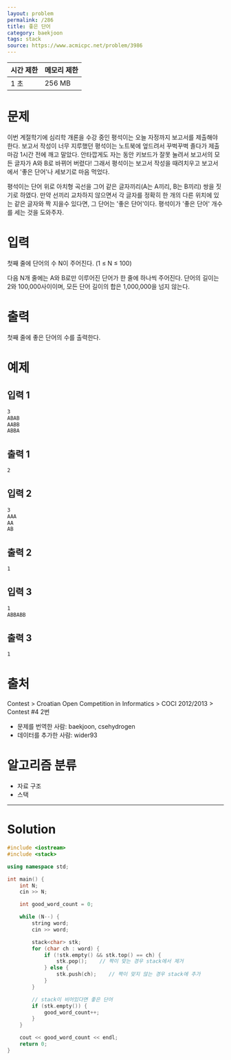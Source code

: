 ```yaml
---
layout: problem
permalink: /286
title: 좋은 단어
category: baekjoon
tags: stack
source: https://www.acmicpc.net/problem/3986
---
```


| 시간 제한 | 메모리 제한 |
| --- | --- |
| 1 초 | 256 MB |

# 문제

이번 계절학기에 심리학 개론을 수강 중인 평석이는 오늘 자정까지 보고서를 제출해야 한다. 보고서 작성이 너무 지루했던 평석이는 노트북에 엎드려서 꾸벅꾸벅 졸다가 제출 마감 1시간 전에 깨고 말았다. 안타깝게도 자는 동안 키보드가 잘못 눌려서 보고서의 모든 글자가 A와 B로 바뀌어 버렸다! 그래서 평석이는 보고서 작성을 때려치우고 보고서에서 '좋은 단어'나 세보기로 마음 먹었다.

평석이는 단어 위로 아치형 곡선을 그어 같은 글자끼리(A는 A끼리, B는 B끼리) 쌍을 짓기로 하였다. 만약 선끼리 교차하지 않으면서 각 글자를 정확히 한 개의 다른 위치에 있는 같은 글자와 짝 지을수 있다면, 그 단어는 '좋은 단어'이다. 평석이가 '좋은 단어' 개수를 세는 것을 도와주자.

# 입력

첫째 줄에 단어의 수 N이 주어진다. (1 ≤ N ≤ 100)

다음 N개 줄에는 A와 B로만 이루어진 단어가 한 줄에 하나씩 주어진다. 단어의 길이는 2와 100,000사이이며, 모든 단어 길이의 합은 1,000,000을 넘지 않는다.

# 출력

첫째 줄에 좋은 단어의 수를 출력한다.

# 예제

## 입력 1

```txt
3
ABAB
AABB
ABBA
```

## 출력 1

```txt
2
```

## 입력 2

```txt
3
AAA
AA
AB
```

## 출력 2

```txt
1
```

## 입력 3

```txt
1
ABBABB
```

## 출력 3

```txt
1
```

# 출처

Contest > Croatian Open Competition in Informatics > COCI 2012/2013 > Contest #4 2번

- 문제를 번역한 사람: baekjoon, csehydrogen
- 데이터를 추가한 사람: wider93

# 알고리즘 분류

- 자료 구조
- 스택

---

# Solution

```cpp
#include <iostream>
#include <stack>

using namespace std;

int main() {
    int N;
    cin >> N;

    int good_word_count = 0;

    while (N--) {
        string word;
        cin >> word;

        stack<char> stk;
        for (char ch : word) {
            if (!stk.empty() && stk.top() == ch) {
                stk.pop();    // 짝이 맞는 경우 stack에서 제거
            } else {
                stk.push(ch);    // 짝이 맞지 않는 경우 stack에 추가
            }
        }

        // stack이 비어있다면 좋은 단어
        if (stk.empty()) {
            good_word_count++;
        }
    }

    cout << good_word_count << endl;
    return 0;
}
```

